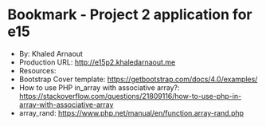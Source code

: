 # Bookmark - Project 2 application for e15
+ By: Khaled Arnaout
+ Production URL: <http://e15p2.khaledarnaout.me>
+ Resources:
+ Bootstrap Cover template: https://getbootstrap.com/docs/4.0/examples/
+ How to use PHP in_array with associative array?: https://stackoverflow.com/questions/21809116/how-to-use-php-in-array-with-associative-array
+ array_rand: https://www.php.net/manual/en/function.array-rand.php
